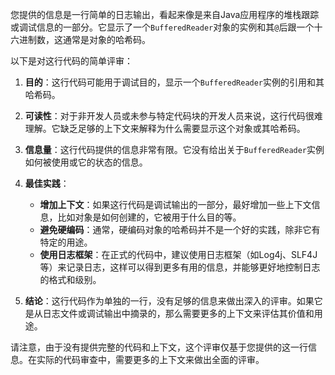 您提供的信息是一行简单的日志输出，看起来像是来自Java应用程序的堆栈跟踪或调试信息的一部分。它显示了一个`BufferedReader`对象的实例和其`@`后跟一个十六进制数，这通常是对象的哈希码。

以下是对这行代码的简单评审：

1. **目的**：这行代码可能用于调试目的，显示一个`BufferedReader`实例的引用和其哈希码。

2. **可读性**：对于非开发人员或未参与特定代码块的开发人员来说，这行代码很难理解。它缺乏足够的上下文来解释为什么需要显示这个对象或其哈希码。

3. **信息量**：这行代码提供的信息非常有限。它没有给出关于`BufferedReader`实例如何被使用或它的状态的信息。

4. **最佳实践**：
   - **增加上下文**：如果这行代码是调试输出的一部分，最好增加一些上下文信息，比如对象是如何创建的，它被用于什么目的等。
   - **避免硬编码**：通常，硬编码对象的哈希码并不是一个好的实践，除非它有特定的用途。
   - **使用日志框架**：在正式的代码中，建议使用日志框架（如Log4j、SLF4J等）来记录日志，这样可以得到更多有用的信息，并能够更好地控制日志的格式和级别。

5. **结论**：这行代码作为单独的一行，没有足够的信息来做出深入的评审。如果它是从日志文件或调试输出中摘录的，那么需要更多的上下文来评估其价值和用途。

请注意，由于没有提供完整的代码和上下文，这个评审仅基于您提供的这一行信息。在实际的代码审查中，需要更多的上下文来做出全面的评审。